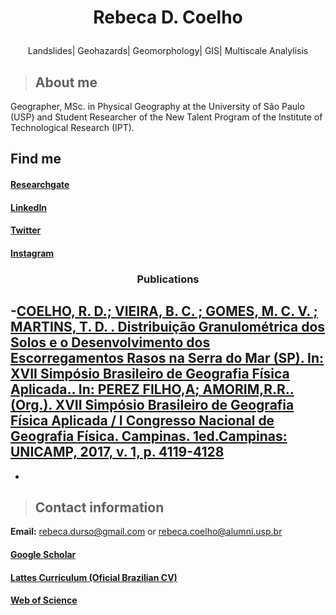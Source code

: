 
   #  <p align="center">Rebeca D. Coelho </p>  
   


<p align="center"> Landslides| Geohazards| Geomorphology| GIS| Multiscale Analylisis </p> 


> ## About me
Geographer, MSc. in Physical Geography at the University of São Paulo (USP) and Student Researcher of the New Talent Program of the Institute of Technological Research (IPT). 

## Find me
#### [Researchgate](https://www.researchgate.net/profile/Rebeca_Coelho2)
#### [LinkedIn](https://www.linkedin.com/in/rebeca-dur%C3%A7o-coelho-35b699159)
#### [Twitter](https://www.twitter.com/RebecaDurso)
#### [Instagram](https://instagram.com/rebeca.durso)

### <p align="center">Publications </p> 


-[COELHO, R. D.; VIEIRA, B. C. ; GOMES, M. C. V. ; MARTINS, T. D. . Distribuição Granulométrica dos Solos e o Desenvolvimento dos Escorregamentos Rasos na Serra do Mar (SP). In: XVII Simpósio Brasileiro de Geografia Física Aplicada.. In: PEREZ FILHO,A; AMORIM,R.R.. (Org.). XVII Simpósio Brasileiro de Geografia Física Aplicada / I Congresso Nacional de Geografia Física. Campinas. 1ed.Campinas: UNICAMP, 2017, v. 1, p. 4119-4128](https://ocs.ige.unicamp.br/ojs/sbgfa/article/view/2565)
-
-



> ## Contact information

**Email:** [rebeca.durso@gmail.com](mailto:rebeca.durso@gmail.com)   or  [rebeca.coelho@alumni.usp.br](mailto:rebeca.coelho@usp.br)
#### [Google Scholar](https://scholar.google.com.br/citations?hl=pt-BR&user=H17um_wAAAAJ)
#### [Lattes Curriculum (Oficial Brazilian CV)](http://buscatextual.cnpq.br/buscatextual/visualizacv.do?metodo=apresentar&id=K4324962P9)
#### [Web of Science](https://publons.com/researcher/3131939/rebeca-durco-coelho)



